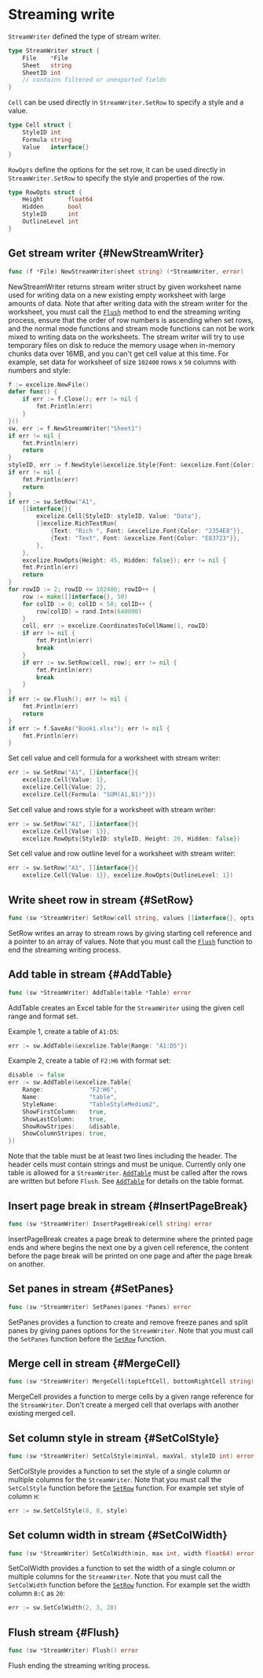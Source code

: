 # Streaming write

`StreamWriter` defined the type of stream writer.

```go
type StreamWriter struct {
    File    *File
    Sheet   string
    SheetID int
    // contains filtered or unexported fields
}
```

`Cell` can be used directly in `StreamWriter.SetRow` to specify a style and a value.

```go
type Cell struct {
    StyleID int
    Formula string
    Value   interface{}
}
```

`RowOpts` define the options for the set row, it can be used directly in `StreamWriter.SetRow` to specify the style and properties of the row.

```go
type RowOpts struct {
    Height       float64
    Hidden       bool
    StyleID      int
    OutlineLevel int
}
```

## Get stream writer {#NewStreamWriter}

```go
func (f *File) NewStreamWriter(sheet string) (*StreamWriter, error)
```

NewStreamWriter returns stream writer struct by given worksheet name used for writing data on a new existing empty worksheet with large amounts of data. Note that after writing data with the stream writer for the worksheet, you must call the [`Flush`](stream.md#Flush) method to end the streaming writing process, ensure that the order of row numbers is ascending when set rows, and the normal mode functions and stream mode functions can not be work mixed to writing data on the worksheets. The stream writer will try to use temporary files on disk to reduce the memory usage when in-memory chunks data over 16MB, and you can't get cell value at this time. For example, set data for worksheet of size `102400` rows x `50` columns with numbers and style:

```go
f := excelize.NewFile()
defer func() {
    if err := f.Close(); err != nil {
        fmt.Println(err)
    }
}()
sw, err := f.NewStreamWriter("Sheet1")
if err != nil {
    fmt.Println(err)
    return
}
styleID, err := f.NewStyle(&excelize.Style{Font: &excelize.Font{Color: "777777"}})
if err != nil {
    fmt.Println(err)
    return
}
if err := sw.SetRow("A1",
    []interface{}{
        excelize.Cell{StyleID: styleID, Value: "Data"},
        []excelize.RichTextRun{
            {Text: "Rich ", Font: &excelize.Font{Color: "2354E8"}},
            {Text: "Text", Font: &excelize.Font{Color: "E83723"}},
        },
    },
    excelize.RowOpts{Height: 45, Hidden: false}); err != nil {
    fmt.Println(err)
    return
}
for rowID := 2; rowID <= 102400; rowID++ {
    row := make([]interface{}, 50)
    for colID := 0; colID < 50; colID++ {
        row[colID] = rand.Intn(640000)
    }
    cell, err := excelize.CoordinatesToCellName(1, rowID)
    if err != nil {
        fmt.Println(err)
        break
    }
    if err := sw.SetRow(cell, row); err != nil {
        fmt.Println(err)
        break
    }
}
if err := sw.Flush(); err != nil {
    fmt.Println(err)
    return
}
if err := f.SaveAs("Book1.xlsx"); err != nil {
    fmt.Println(err)
}
```

Set cell value and cell formula for a worksheet with stream writer:

```go
err := sw.SetRow("A1", []interface{}{
    excelize.Cell{Value: 1},
    excelize.Cell{Value: 2},
    excelize.Cell{Formula: "SUM(A1,B1)"}})
```

Set cell value and rows style for a worksheet with stream writer:

```go
err := sw.SetRow("A1", []interface{}{
    excelize.Cell{Value: 1}},
    excelize.RowOpts{StyleID: styleID, Height: 20, Hidden: false})
```

Set cell value and row outline level for a worksheet with stream writer:

```go
err := sw.SetRow("A1", []interface{}{
    excelize.Cell{Value: 1}}, excelize.RowOpts{OutlineLevel: 1})
```

## Write sheet row in stream {#SetRow}

```go
func (sw *StreamWriter) SetRow(cell string, values []interface{}, opts ...RowOpts) error
```

SetRow writes an array to stream rows by giving starting cell reference and a pointer to an array of values. Note that you must call the [`Flush`](stream.md#Flush) function to end the streaming writing process.

## Add table in stream {#AddTable}

```go
func (sw *StreamWriter) AddTable(table *Table) error
```

AddTable creates an Excel table for the `StreamWriter` using the given cell range and format set.

Example 1, create a table of `A1:D5`:

```go
err := sw.AddTable(&excelize.Table{Range: "A1:D5"})
```

Example 2, create a table of `F2:H6` with format set:

```go
disable := false
err := sw.AddTable(&excelize.Table{
    Range:             "F2:H6",
    Name:              "table",
    StyleName:         "TableStyleMedium2",
    ShowFirstColumn:   true,
    ShowLastColumn:    true,
    ShowRowStripes:    &disable,
    ShowColumnStripes: true,
})
```

Note that the table must be at least two lines including the header. The header cells must contain strings and must be unique. Currently only one table is allowed for a `StreamWriter`. [`AddTable`](stream.md#AddTable) must be called after the rows are written but before `Flush`. See [`AddTable`](utils.md#AddTable) for details on the table format.

## Insert page break in stream {#InsertPageBreak}

```go
func (sw *StreamWriter) InsertPageBreak(cell string) error
```

InsertPageBreak creates a page break to determine where the printed page ends and where begins the next one by a given cell reference, the content before the page break will be printed on one page and after the page break on another.

## Set panes in stream {#SetPanes}

```go
func (sw *StreamWriter) SetPanes(panes *Panes) error
```

SetPanes provides a function to create and remove freeze panes and split panes by giving panes options for the `StreamWriter`. Note that you must call the `SetPanes` function before the [`SetRow`](stream.md#SetRow) function.

## Merge cell in stream {#MergeCell}

```go
func (sw *StreamWriter) MergeCell(topLeftCell, bottomRightCell string) error
```

MergeCell provides a function to merge cells by a given range reference for the `StreamWriter`. Don't create a merged cell that overlaps with another existing merged cell.

## Set column style in stream {#SetColStyle}

```go
func (sw *StreamWriter) SetColStyle(minVal, maxVal, styleID int) error
```

SetColStyle provides a function to set the style of a single column or multiple columns for the `StreamWriter`. Note that you must call the `SetColStyle` function before the [`SetRow`](stream.md#SetRow) function. For example set style of column `H`:

```go
err := sw.SetColStyle(8, 8, style)
```

## Set column width in stream {#SetColWidth}

```go
func (sw *StreamWriter) SetColWidth(min, max int, width float64) error
```

SetColWidth provides a function to set the width of a single column or multiple columns for the `StreamWriter`. Note that you must call the `SetColWidth` function before the [`SetRow`](stream.md#SetRow) function. For example set the width column `B:C` as `20`:

```go
err := sw.SetColWidth(2, 3, 20)
```

## Flush stream {#Flush}

```go
func (sw *StreamWriter) Flush() error
```

Flush ending the streaming writing process.
